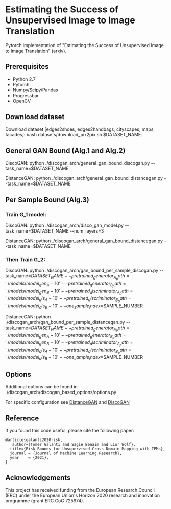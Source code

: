 # Estimating the Success of Unsupervised Image to Image Translation

Pytorch implementation of "Estimating the Success of Unsupervised Image to Image Translation" ([arxiv](https://arxiv.org/abs/1712.07886)).

Prerequisites
--------------
- Python 2.7
- Pytorch
- Numpy/Scipy/Pandas
- Progressbar
- OpenCV

## Download dataset
Download dataset [edges2shoes, edges2handbags, cityscapes, maps, facades]:
bash datasets/download_pix2pix.sh $DATASET_NAME.

## General GAN Bound (Alg.1 and Alg.2)
DiscoGAN:
python ./discogan_arch/general_gan_bound_discogan.py --task_name=$DATASET_NAME

DistanceGAN:
python ./discogan_arch/general_gan_bound_distancegan.py --task_name=$DATASET_NAME

## Per Sample Bound (Alg.3)

### Train G_1 model:
DiscoGAN:
python ./discogan_arch/disco_gan_model.py --task_name=$DATASET_NAME --num_layers=3

DistanceGAN:
python ./discogan_arch/general_gan_bound_distancegan.py --task_name=$DATASET_NAME

### Then Train G_2:
DiscoGAN:
python ./discogan_arch/gan_bound_per_sample_discogan.py --task_name=$DATASET_NAME --pretrained_generator_A_path='./models/model_gen_A-10' --pretrained_generator_B_path='./models/model_gen_B-10' --pretrained_discriminator_A_path='./models/model_dis_A-10' --pretrained_discriminator_B_path='./models/model_dis_B-10' --one_sample_index=$SAMPLE_NUMBER

DistanceGAN:
python ./discogan_arch/gan_bound_per_sample_distancegan.py --task_name=$DATASET_NAME --pretrained_generator_A_path='./models/model_gen_A-10' --pretrained_generator_B_path='./models/model_gen_B-10' --pretrained_discriminator_A_path='./models/model_dis_A-10' --pretrained_discriminator_B_path='./models/model_dis_B-10' --one_sample_index=$SAMPLE_NUMBER

## Options
Additional options can be found in ./discogan_arch/discogan_based_options/options.py

For specific configuration see [DistanceGAN](https://github.com/sagiebenaim/DistanceGAN) and [DiscoGAN](https://github.com/SKTBrain/DiscoGAN)

## Reference
If you found this code useful, please cite the following paper:
```
@article{galanti2020risk,
   author={Tomer Galanti and Sagie Benaim and Lior Wolf},
  title={Risk Bounds for Unsupervised Cross-Domain Mapping with IPMs},
  journal = {Journal of Machine Learning Research},
  year    = {2021},
}
```

## Acknowledgements
This project has received funding from the European Research Council (ERC) under the European Union's Horizon 2020 research and innovation programme (grant ERC CoG 725974).



